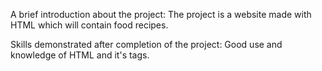 A brief introduction about the project:
The project is a website made with HTML which will contain food recipes.

Skills demonstrated after completion of the project:
Good use and knowledge of HTML and it's tags.